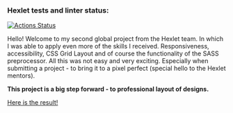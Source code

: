 ### Hexlet tests and linter status:
[![Actions Status](https://github.com/CoinerLo/layout-designer-project-lvl2/workflows/hexlet-check/badge.svg)](https://github.com/CoinerLo/layout-designer-project-lvl2/actions)

Hello! Welcome to my second global project from the Hexlet team. In which I was able to apply even more of the skills I received. Responsiveness, accessibility, CSS Grid Layout and of course the functionality of the SASS preprocessor. All this was not easy and very exciting. Especially when submitting a project - to bring it to a pixel perfect (special hello to the Hexlet mentors).

**This project is a big step forward - to professional layout of designs.**

[Here is the result!](http://deserted-hat.surge.sh/)
